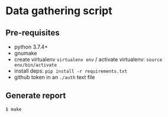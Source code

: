# Data gathering script

## Pre-requisites

- python 3.7.4+
- gnumake
- create virtualenv `virtualenv env` / activate virtualenv: `source env/bin/activate`
- install deps: `pip install -r requirements.txt`
- github token in an `./auth` text file

## Generate report

```
$ make
```
